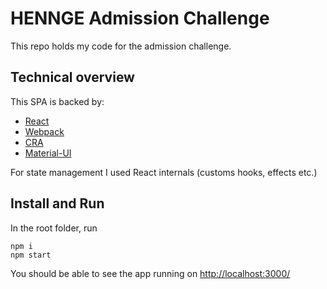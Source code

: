 # HENNGE Admission Challenge
This repo holds my code for the admission challenge.

## Technical overview
This SPA is backed by:

- [React](https://reactjs.org/)
- [Webpack](https://webpack.js.org/)
- [CRA](https://reactjs.org/docs/create-a-new-react-app.html)
- [Material-UI](https://material-ui.com/)

For state management I used React internals (customs hooks, effects etc.)

## Install and Run
In the root folder, run

```
npm i
npm start
```

You should be able to see the app running on [http://localhost:3000/](http://localhost:3000/)
